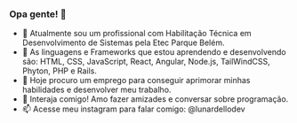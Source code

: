 ### Opa gente! 👋


- 🔭 Atualmente sou um profissional com Habilitação Técnica em Desenvolvimento de Sistemas pela Etec Parque Belém.
- 🌱 As linguagens e Frameworks que estou aprendendo e desenvolvendo são: HTML, CSS, JavaScript, React, Angular, Node.js, TailWindCSS, Phyton, PHP e Rails.
- 👯 Hoje procuro um emprego para conseguir aprimorar minhas habilidades e desenvolver meu trabalho.
- 💬 Interaja comigo! Amo fazer amizades e conversar sobre programação.
- 📫 Acesse meu instagram para falar comigo: @lunardellodev

